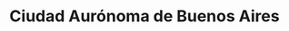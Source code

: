 ---
title: Ciudad Aurónoma de Buenos Aires
url: /ciudad-auronoma-de-buenos-aires/
latitude: -34.567
longitude: -58.438
---